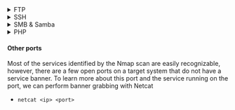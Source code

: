 <details>
<summary>FTP</summary>

- Connect to ftp server
  - `ftp <ip>` and then login
- Check anonymous login (with nmap script ftp-anon or anonymous user)
- If you have a username try using it as password
- Brute force login
- Search exploit for vulnerable version

</details>

<details>
<summary>SSH</summary>

- Connect to SSH
  - `ssh <username>@<ip>` and then login
- If you have a username try using it as password
- Brute force login
- Search exploit for vulnerable version

</details>

<details>
<summary>SMB & Samba</summary>

- If you have a username try using it as password
- Brute force login
- Search exploit for vulnerable version
- If v1 is enabled - EternalBlue exploit (check with nmap --> smb-protocols)
- List shared folders
  - `smbclient --no-pass -L //<IP>` Null user
  - `smbclient -U 'username[%passwd]' -L [--pw-nt-hash] //<IP>` If you omit the pwd, it will be prompted. With --pw-nt-hash, the pwd provided is the NT hash
    - Example: `smbclient -U 'admin%admin' -L //<IP>`
- Obtain Information
  - `enum4linux -a [-u "<username>" -p "<passwd>"] <IP>`
- Command execution (authenticated)
  - `smbmap -H <ip> -u <user> -p <pass> -x 'ipconfig'`
  - psexec (impacket or metasploit)
    - can be used to pass NTLM hashes as password
    - `python3 psexec.py Administrator@ip`

</details>

<details>
<summary>PHP</summary>

- Famous exploit: php_cgi_arg_injection (up to version 5.3.12 and 5.4.2 )

</details>

#### Other ports
Most of the services identified by the Nmap scan are easily recognizable, however, there are a few open ports on a target system that do not have a service banner. To learn more about this port and the service running on the port, we can perform banner grabbing with Netcat
- `netcat <ip> <port>`

